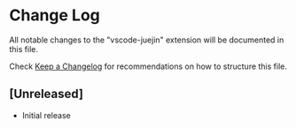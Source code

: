 # Change Log

All notable changes to the "vscode-juejin" extension will be documented in this file.

Check [Keep a Changelog](http://keepachangelog.com/) for recommendations on how to structure this file.

## [Unreleased]

- Initial release
